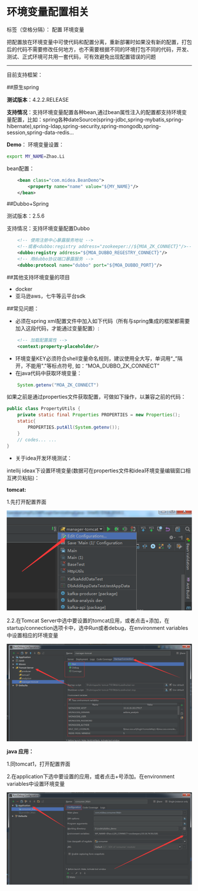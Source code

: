 # 环境变量配置相关

标签（空格分隔）： 配置 环境变量

把配置放在环境变量中可使代码和配置分离，重新部署时如果没有新的配置，打包后的代码不需要修改任何地方，也不需要根据不同的环境打包不同的代码，开发、测试、正式环境可共用一套代码，可有效避免出现配置错误的问题

--- 
目前支持框架：

##原生spring

**测试版本**：4.2.2.RELEASE

**支持情况**：支持环境变量配置各种bean,通过bean属性注入的配置都支持环境变量配置，比如：spring各种dateSource(spring-jdbc,spring-mybatis,spring-hibernate),spring-ldap,spring-security,spring-mongodb,spring-session,spring-data-redis...

**Demo**：
环境变量设置：
```bash
export MY_NAME=Zhao.Li
```

bean配置：
```xml
    <bean class="com.midea.BeanDemo">
        <property name="name" value="${MY_NAME}"/>
    </bean>
```


##Dubbo+Spring

测试版本：2.5.6

支持情况：支持环境变量配置Dubbo

```xml
    <!-- 使用注册中心暴露服务地址 -->
    <!--或者<dubbo:registry address="zookeeper://${MOA_ZK_CONNECT}"/>-->
    <dubbo:registry address="${MOA_DUBBO_REGESTRY_CONNECT}"/>
    <!-- 用dubbo协议端口暴露服务 -->
    <dubbo:protocol name="dubbo" port="${MOA_DUBBO_PORT}"/>
```

##其他支持环境变量的项目

- docker
- 亚马逊aws，七牛等云平台sdk

##常见问题：

 - 必须在spring xml配置文件中加入如下代码（所有与spring集成的框架都需要加入这段代码，才能通过变量配置）:
```xml
    <!-- 加载配置属性 -->
    <context:property-placeholder/>
```
- 环境变量KEY必须符合shell变量命名规则，建议使用全大写，单词用“_”隔开，不能用"."等标点符号, 如：“MOA_DUBBO_ZK_CONNECT”
- 在java代码中获取环境变量：
```java
    System.getenv("MOA_ZK_CONNECT")
```
如果之前是通过properties文件获取配置，可做如下操作，以兼容之前的代码：
```java
public class PropertyUtils {
    private static final Properties PROPERTIES = new Properties();
    static{
        PROPERTIES.putAll(System.getenv());
    }
    // codes... ...
}
```
- 关于idea开发环境测试：

intellij ideax下设置环境变量(数据可在properties文件和idea环境变量编辑窗口相互拷贝粘贴)：

**tomcat:**

1.先打开配置界面

![step 1][1]

2.2.在Tomcat Server中选中要设置的tomcat应用，或者点击+添加，在startup/connection选项卡中，选中Run或者debug，在environment variables中设置相应的环境变量

![setp 2][2]

**java 应用：**

1.同tomcat1，打开配置界面

2.在application下选中要设置的应用，或者点击+号添加。在environment variables中设置环境变量

![step 2][3]



  [1]: https://raw.githubusercontent.com/289048093/mytest/master/1.png
  [2]: https://raw.githubusercontent.com/289048093/mytest/master/2.png
  [3]: https://raw.githubusercontent.com/289048093/mytest/master/3.png

